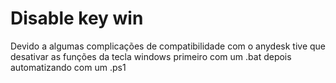 # Disable key win

Devido a algumas complicações de compatibilidade com o anydesk tive que desativar as funções da tecla windows primeiro com um .bat depois automatizando com um .ps1
